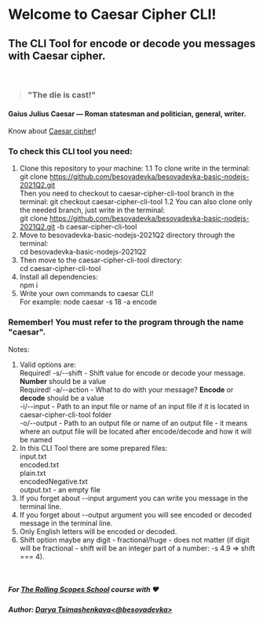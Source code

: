 # Welcome to Caesar Cipher CLI!
## The CLI Tool for encode or decode you messages with Caesar cipher.   
&nbsp;
> ### "The die is cast!"  

#### Gaius Julius Caesar — Roman statesman and politician, general, writer.  

Know about [Caesar cipher](https://en.wikipedia.org/wiki/Caesar_cipher)!  

### To check this CLI tool you need:  

1. Clone this repository to your machine: 
1.1 To clone write in the terminal:  
git clone https://github.com/besovadevka/besovadevka-basic-nodejs-2021Q2.git  
Then you need to checkout to caesar-cipher-cli-tool branch in the terminal:
git checkout caesar-cipher-cli-tool
1.2 You can also clone only the needed branch, just write in the terminal:  
git clone https://github.com/besovadevka/besovadevka-basic-nodejs-2021Q2.git -b caesar-cipher-cli-tool   
2. Move to besovadevka-basic-nodejs-2021Q2 directory through the terminal:  
cd besovadevka-basic-nodejs-2021Q2    
3. Then move to the caesar-cipher-cli-tool directory:  
cd caesar-cipher-cli-tool  
4. Install all dependencies:  
npm i  
5. Write your own commands to caesar CLI!  
For example: node caesar -s 18 -a encode  

### Remember! You must refer to the program through the name "caesar".  

Notes:
1. Valid options are:  
Required! -s/--shift - Shift value for encode or decode your message. **Number** should be a value  
Required! -a/--action - What to do with your message? **Encode** or **decode** should be a value  
-i/--input - Path to an input file or name of an input file if it is located in caesar-cipher-cli-tool folder  
-o/--output - Path to an output file or name of an output file - it means where an output file will be located after encode/decode and how it will be named  
2. In this CLI Tool there are some prepared files:  
input.txt  
encoded.txt  
plain.txt  
encodedNegative.txt  
output.txt - an empty file  
3. If you forget about --input argument you can write you message in the terminal line.
4. If you forget about --output argument you will see encoded or decoded message in the terminal line.
5. Only English letters will be encoded or decoded.  
6. Shift option maybe any digit - fractional/huge - does not matter (if digit will be fractional - shift will be an integer part of a number: -s 4.9 => shift === 4).

&nbsp;
##### For [The Rolling Scopes School](https://rs.school/) course with ♥
##### Author: [Darya Tsimashenkava<@besovadevka>](https://github.com/besovadevka)
